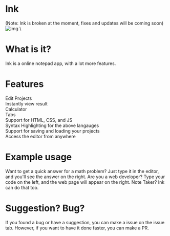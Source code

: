 # Ink
(Note: Ink is broken at the moment, fixes and updates will be coming soon)
![img](https://img.shields.io/github/license/darth-ness/ink) \

# What is it?
Ink is a online notepad app, with a lot more features.

# Features
Edit Projects
<br>
Instantly view result
<br>
Calculator
<br>
Tabs
<br>
Support for HTML, CSS, and JS
<br>
Syntax Highlighting for the above langauges
<br>
Support for saving and loading your projects
<br>
Access the editor from anywhere

# Example usage
Want to get a quick answer for a math problem? Just type it in the editor, and you'll see the answer on the right.
Are you a web developer? Type your code on the left, and the web page will appear on the right.
Note Taker? Ink can do that too.

# Suggestion? Bug?
If you found a bug or have a suggestion, you can make a issue on the issue tab.
However, if you want to have it done faster, you can make a PR.
